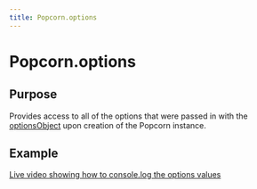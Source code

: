 ```yaml
---
title: Popcorn.options
---
```

# Popcorn.options #

## Purpose ##

Provides access to all of the options that were passed in with the [optionsObject](/popcorn-docs/popcorn-constructor/#popcornconstructor) upon creation of the Popcorn instance.
## Example ##

[Live video showing how to console.log the options values ](http://jsfiddle.net/popcornjs/7jfgg/)
